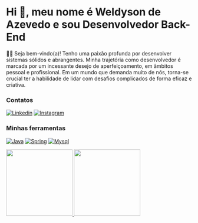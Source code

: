 <h1> Hi 👋, meu nome é Weldyson de Azevedo e sou Desenvolvedor Back-End </h1>
<p>
👩‍💻  Seja bem-vindo(a)! Tenho uma paixão profunda por desenvolver sistemas sólidos e abrangentes. Minha trajetória como desenvolvedor é marcada por um incessante desejo de aperfeiçoamento, em âmbitos pessoal e profissional. Em um mundo que demanda muito de nós, torna-se crucial ter a habilidade de lidar com desafios complicados de forma eficaz e criativa.
</p>

<h3>Contatos</h3>

[![Linkedin](https://img.shields.io/badge/LinkedIn-0077B5?style=for-the-badge&logo=linkedin&logoColor=white)](https://www.linkedin.com/in/weldyson-de-azevedo/) [![Instagram](https://img.shields.io/badge/Instagram-E4405F?style=for-the-badge&logo=instagram&logoColor=white)](https://www.instagram.com/wel95azevedo/)

<h3>Minhas ferramentas</h3>

[![Java](https://img.shields.io/badge/Java-ED8B00?style=for-the-badge&logo=openjdk&logoColor=white)]()  [![Spring](https://img.shields.io/badge/Spring-6DB33F?style=for-the-badge&logo=spring&logoColor=white)]()   [![Mysql](https://img.shields.io/badge/MySQL-00000F?style=for-the-badge&logo=mysql&logoColor=white)]() 

<div>
  <a href="https://github.com/weldyson">
  <img height="180em" src="https://github-readme-stats.vercel.app/api?username=weldyson&show_icons=true&theme=dracula&include_all_commits=true&count_private=true"/>
  <img height="180em" src="https://github-readme-stats.vercel.app/api/top-langs/?username=weldyson&layout=compact&langs_count=7&theme=dracula"/>
</div>
